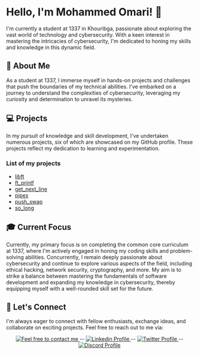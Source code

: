 # Hello, I'm Mohammed Omari! 👋
I'm currently a student at 1337 in Khouribga, passionate about exploring the vast world of technology and cybersecurity. With a keen interest in mastering the intricacies of cybersecurity, I'm dedicated to honing my skills and knowledge in this dynamic field.

## 🚀 About Me
As a student at 1337, I immerse myself in hands-on projects and challenges that push the boundaries of my technical abilities. I've embarked on a journey to understand the complexities of cybersecurity, leveraging my curiosity and determination to unravel its mysteries.

## 💻 Projects
In my pursuit of knowledge and skill development, I've undertaken numerous projects, six of which are showcased on my GitHub profile. These projects reflect my dedication to learning and experimentation.
### List of my projects
- [libft](https://github.com/momari-42/libft)
- [ft_printf](https://github.com/momari-42/ft_printf)
- [get_next_line](https://github.com/momari-42/get_next_line)
- [pipex](https://github.com/momari-42/pipex)
- [push_swap](https://github.com/momari-42/push-swap)
- [so_long](https://github.com/momari-42/so_long)

## 🎓 Current Focus
Currently, my primary focus is on completing the common core curriculum at 1337, where I'm actively engaged in honing my coding skills and problem-solving abilities. Concurrently, I remain deeply passionate about cybersecurity and continue to explore various aspects of the field, including ethical hacking, network security, cryptography, and more. My aim is to strike a balance between mastering the fundamentals of software development and expanding my knowledge in cybersecurity, thereby equipping myself with a well-rounded skill set for the future.

## 🌟 Let's Connect
I'm always eager to connect with fellow enthusiasts, exchange ideas, and collaborate on exciting projects. Feel free to reach out to me via:

<p align="center" dir="auto">
	<a href="mailto:achraf.elkhnissi@icloud.com">
		<img alt="Feel free to contact me" src="https://camo.githubusercontent.com/09353078304656669b29488c59e57a02bd9f7ab6386a70320989891702ef6d84/68747470733a2f2f696d672e736869656c64732e696f2f62616467652f2d41736b5f6d655f616e797468696e672d626c75653f7374796c653d666c6174266c6f676f3d476d61696c266c6f676f436f6c6f723d7768697465266c696e6b3d6d61696c746f3a6163687261662e656c6b686e6973736940676d61696c2e636f6d26636f6c6f723d336438356336" data-canonical-src="https://img.shields.io/badge/-Ask_me_anything-blue?style=flat&amp;logo=Gmail&amp;logoColor=white&amp;link=mailto:achraf.elkhnissi@gmail.com&amp;color=3d85c6" style="max-width: 100%;">
	</a>
	<span> -- </span>
    <a href="https://www.linkedin.com/in/achrafelkhnissi/" rel="nofollow">
        <img alt="Linkedin Profile" src="https://camo.githubusercontent.com/f1bb52dba4735e5406e976cfe18d4fc909a8ef73f5497f551f24d55a4c58edde/68747470733a2f2f696d672e736869656c64732e696f2f62616467652f2d4c696e6b6564696e2d3030373262313f7374796c653d666c6174266c6f676f3d4c696e6b6564696e266c6f676f436f6c6f723d7768697465266c696e6b3d68747470733a2f2f7777772e6c696e6b6564696e2e636f6d2f696e2f616368726166656c6b686e697373692f" data-canonical-src="https://img.shields.io/badge/-Linkedin-0072b1?style=flat&amp;logo=Linkedin&amp;logoColor=white&amp;link=https://www.linkedin.com/in/achrafelkhnissi/" style="max-width: 100%;">
    </a>
    <span> -- </span>
    <a href="https://twitter.com/suprivada" rel="nofollow">
        <img alt="Twitter Profile" src="https://camo.githubusercontent.com/9c02abada55a8b09e04ac7f75ebff7877fa8b284f058c269d624b6724564fe05/68747470733a2f2f696d672e736869656c64732e696f2f62616467652f2d547769747465722d3030373262313f7374796c653d666c6174266c6f676f3d54776974746572266c6f676f436f6c6f723d7768697465266c696e6b3d68747470733a2f2f7777772e6c696e6b6564696e2e636f6d2f696e2f616368726166656c6b686e697373692f26636f6c6f723d314441314632" data-canonical-src="https://img.shields.io/badge/-Twitter-0072b1?style=flat&amp;logo=Twitter&amp;logoColor=white&amp;link=https://www.linkedin.com/in/achrafelkhnissi/&amp;color=1DA1F2" style="max-width: 100%;">
    </a>
    <span> -- </span>
    <a href="https://www.linkedin.com/in/achrafelkhnissi/" rel="nofollow">
        <img alt="Discord Profile" src="https://camo.githubusercontent.com/271bdbd88b90f045b5118baa61aed96c84b76c6cd8ee41c25fe69cb233374ca9/68747470733a2f2f696d672e736869656c64732e696f2f62616467652f2d446973636f72642d3030373262313f7374796c653d666c6174266c6f676f3d446973636f7264266c6f676f436f6c6f723d7768697465266c696e6b3d68747470733a2f2f7777772e6c696e6b6564696e2e636f6d2f696e2f616368726166656c6b686e697373692f26636f6c6f723d373238396461" data-canonical-src="https://img.shields.io/badge/-Discord-0072b1?style=flat&amp;logo=Discord&amp;logoColor=white&amp;link=https://www.linkedin.com/in/achrafelkhnissi/&amp;color=7289da" style="max-width: 100%;">
    </a>
</p>



<!--
**momari-42/momari-42** is a ✨ _special_ ✨ repository because its `README.md` (this file) appears on your GitHub profile.

Here are some ideas to get you started:

- 🔭 I’m currently working on ...
- 🌱 I’m currently learning ...
- 👯 I’m looking to collaborate on ...
- 🤔 I’m looking for help with ...
- 💬 Ask me about ...
- 📫 How to reach me: ...
- 😄 Pronouns: ...
- ⚡ Fun fact: ...
-->
